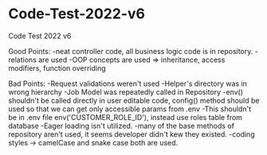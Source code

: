 # Code-Test-2022-v6
Code Test 2022 v6


Good Points:
-neat controller code, all business logic code is in repository.
-relations are used
-OOP concepts are used => inheritance, access modifiers, function overriding



Bad Points:
-Request validations weren't used
-Helper's directory was in wrong hierarchy
-Job Model was repeatedly called in Repository
-env() shouldn't be called directly in user editable code, 
    config() method should be used so that we can get only accessible params from .env
-This shouldn't be in .env file env('CUSTOMER_ROLE_ID'), instead use roles table from database
-Eager loading isn't utilized.
-many of the base methods of repository aren't used, it seems developer didn't kew they existed.
-coding styles -> camelCase and snake case both are used.


